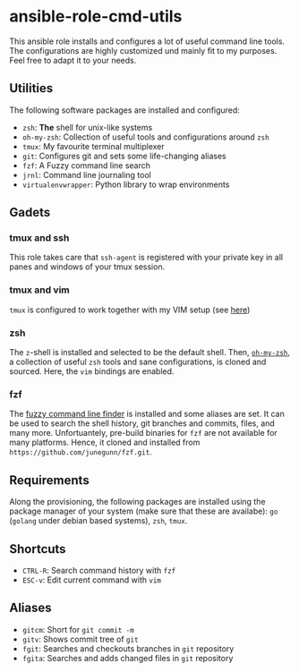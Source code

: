 # ansible-role-cmd-utils

This ansible role installs and configures a lot of useful command line
tools. The configurations are highly customized und mainly fit to my
purposes. Feel free to adapt it to your needs.

## Utilities

The following software packages are installed and configured:

- `zsh`: **The** shell for unix-like systems
- `oh-my-zsh`: Collection of useful tools and configurations around `zsh`
- `tmux`: My favourite terminal multiplexer
- `git`: Configures git and sets some life-changing aliases
- `fzf`: A Fuzzy command line search
- `jrnl`: Command line journaling tool
- `virtualenvwrapper`: Python library to wrap environments

## Gadets

### tmux and ssh

This role takes care that `ssh-agent` is registered with your private
key in all panes and windows of your tmux session.

### tmux and vim

`tmux` is configured to work together with my VIM setup (see
[here](https://github.com/windisch/vim))

### zsh

The `z`-shell is installed and selected to be the default shell. Then,
[`oh-my-zsh`](http://github.com/robbyrussel/oh-my-zsh), a collection
of useful `zsh` tools and sane configurations, is cloned and sourced.
Here, the `vim` bindings are enabled.

### fzf

The [fuzzy command line finder](https://github.com/junegunn/fzf.git)
is installed and some aliases are set. It can be used to search the
shell history, git branches and commits, files, and many more.
Unfortuantely, pre-build binaries for `fzf` are not available for many
platforms. Hence, it cloned and installed from
`https://github.com/junegunn/fzf.git`.

## Requirements

Along the provisioning, the following packages are installed using the
package manager of your system (make sure that these are availabe):
`go` (`golang` under debian based systems), `zsh`, `tmux`.

## Shortcuts

- `CTRL-R`: Search command history with `fzf`
- `ESC-v`: Edit current command with `vim` 

## Aliases

- `gitcm`: Short for `git commit -m`
- `gitv`: Shows commit tree of `git`
- `fgit`: Searches and checkouts branches in `git` repository
- `fgita`: Searches and adds changed files in `git` repository
